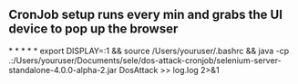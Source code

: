 
## CronJob setup runs every min and grabs the UI device to pop up the browser
\* \* \* \* \* export DISPLAY=:1 && source /Users/youruser/.bashrc && java -cp .:/Users/youruser/Documents/sele/dos-attack-cronjob/selenium-server-standalone-4.0.0-alpha-2.jar DosAttack >> log.log 2>&1
